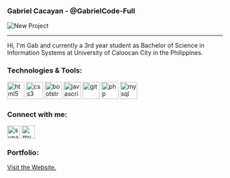 ### Gabriel Cacayan - @GabrielCode-Full

![New Project](https://user-images.githubusercontent.com/61103022/95036891-d977d800-06fb-11eb-8e3e-c718b75745fb.png)

<hr>
Hi, I'm Gab and currently a 3rd year student as Bachelor of Science in Information Systems at University of Caloocan City in the Philippines.

### Technologies & Tools:
<p align="left">
  <img src="https://devicons.github.io/devicon/devicon.git/icons/html5/html5-original-wordmark.svg" alt="html5" width="40" height="40"/> 
  <img src="https://devicons.github.io/devicon/devicon.git/icons/css3/css3-original-wordmark.svg" alt="css3" width="40" height="40"/> 
  <img src="https://devicons.github.io/devicon/devicon.git/icons/bootstrap/bootstrap-plain.svg" alt="bootstrap" width="40" height="40"/> 
  <img src="https://devicons.github.io/devicon/devicon.git/icons/javascript/javascript-original.svg" alt="javascript" width="40" height="40"/>
  <img src="https://www.vectorlogo.zone/logos/git-scm/git-scm-icon.svg" alt="git" width="40" height="40"/>
  <img src="https://devicons.github.io/devicon/devicon.git/icons/php/php-original.svg" alt="php" width="40" height="40"/>
  <img src="https://devicons.github.io/devicon/devicon.git/icons/mysql/mysql-original-wordmark.svg" alt="mysql" width="40" height="40"/>
</p>

### Connect with me:
<p align="left">
<a href="https://twitter.com/sunacchi_" target="blank"><img align="center" src="https://cdn.jsdelivr.net/npm/simple-icons@3.0.1/icons/twitter.svg" alt="sunacchi_" height="30" width="30" /></a>
<a href="https://www.codewars.com/users/%E3%83%9F%E3%82%AB%E3%82%B5/stats" target="blank"><img align="center" src="https://cdn.jsdelivr.net/npm/simple-icons@3.0.1/icons/codewars.svg" alt="mystats" height="30" width="30" /></a>
</p>

### Portfolio: 
  [Visit the Website.](https://gabrielcode-full.github.io/)
<!--
<img align= "right" height="200" src="https://static.dribbble.com/users/1059583/screenshots/4171367/coding-freak.gif">
<img align="left" src="https://github-readme-stats.vercel.app/api/top-langs/?username=gabrielcode-full&layout=compact&hide=html" alt="gabrielcode-full" /></p>
-->
